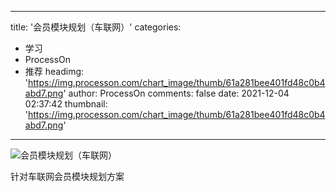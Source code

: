 
---
title: '会员模块规划（车联网）'
categories: 
 - 学习
 - ProcessOn
 - 推荐
headimg: 'https://img.processon.com/chart_image/thumb/61a281bee401fd48c0b4abd7.png'
author: ProcessOn
comments: false
date: 2021-12-04 02:37:42
thumbnail: 'https://img.processon.com/chart_image/thumb/61a281bee401fd48c0b4abd7.png'
---

<div>   
<img class="thumb" alt="会员模块规划（车联网）" src="https://img.processon.com/chart_image/thumb/61a281bee401fd48c0b4abd7.png" referrerpolicy="no-referrer">
<p>针对车联网会员模块规划方案</p>  
</div>
            